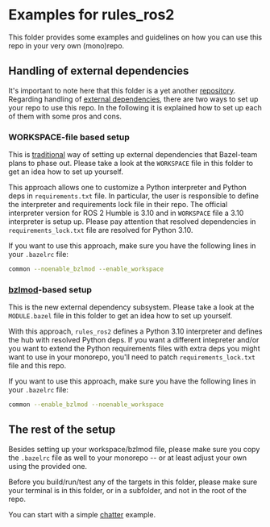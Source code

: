 # Examples for rules_ros2

This folder provides some examples and guidelines on how you can use this repo
in your very own (mono)repo.

## Handling of external dependencies

It's important to note here that this folder is
a yet another [repository](https://bazel.build/concepts/build-ref#repositories).
Regarding handling of [external dependencies](https://bazel.build/external/overview),
there are two ways to set up your repo to use this repo. In the following it is
explained how to set up each of them with some pros and cons.

### WORKSPACE-file based setup

This is [traditional](https://bazel.build/versions/7.5.0/external/overview#workspace-system) way of setting up external dependencies that Bazel-team plans to phase out.
Please take a look at the `WORKSPACE` file in this folder to get an idea how to set up yourself.

This approach allows one to customize a Python interpreter and Python deps
in `requirements.txt` file. In particular, the user is responsible to define the interpreter
and requirements lock file in their repo. The official interpreter version for ROS 2 Humble is 3.10
and in `WORKSPACE` file a 3.10 interpreter is setup up. Please pay attention that
resolved dependencies in `requirements_lock.txt` file are resolved for Python 3.10.

If you want to use this approach, make sure you have the following lines in your `.bazelrc` file:

```bash
common --noenable_bzlmod --enable_workspace
```

### [bzlmod](https://bazel.build/versions/7.5.0/external/overview#bzlmod)-based setup

This is the new external dependency subsystem. Please take a look at the `MODULE.bazel` file in this folder to get an idea how to set up yourself.

With this approach, `rules_ros2` defines a Python 3.10 interpreter and defines the hub with resolved Python deps. If you want a different intepreter and/or you want to extend the Python requirements files with extra deps you might want to use in your monorepo, you'll need to patch `requirements_lock.txt` file and this repo.

If you want to use this approach, make sure you have the following lines in your `.bazelrc` file:

```bash
common --enable_bzlmod --noenable_workspace
```

## The rest of the setup

Besides setting up your workspace/bzlmod file, please make sure you copy the `.bazelrc`
file as well to your monorepo -- or at least adjust your own using the provided
one.

Before you build/run/test any of the targets in this folder, please make sure
your terminal is in this folder, or in a subfolder, and not in the root
of the repo.

You can start with a simple [chatter](chatter) example.
